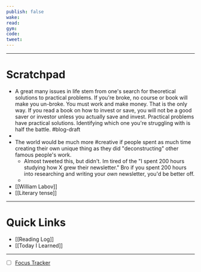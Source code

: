 ```yaml
---
publish: false
wake:
read:
gym:
code:
tweet:
---
```

***
# Scratchpad
- A great many issues in life stem from one's search for theoretical solutions to practical problems. If you're broke, no course or book will make you un-broke. You must work and make money. That is the only way. If you read a book on how to invest or save, you will not be a good saver or investor unless you actually save and invest. Practical problems have practical solutions. Identifying which one you're struggling with is half the battle. #blog-draft
- 
- The world would be much more #creative if people spent as much time creating their own unique thing as they did "deconstructing" other famous people's work.
	- Almost tweeted this, but didn't. Im tired of the "I spent 200 hours studying how X grew their newsletter." Bro if you spent 200 hours into researching and writing your *own* newsletter, you'd be better off.
	- 
- [[William Labov]]
- [[Literary tense]]



---
# Quick Links
- [[Reading Log]]
- [[Today I Learned]]
***
- [ ] [Focus Tracker](https://docs.google.com/spreadsheets/d/18ZL9CSRxE2z7pTKcaPGe3749GMO9Ov2UjVsRMQqShBk/edit#gid=696776801)